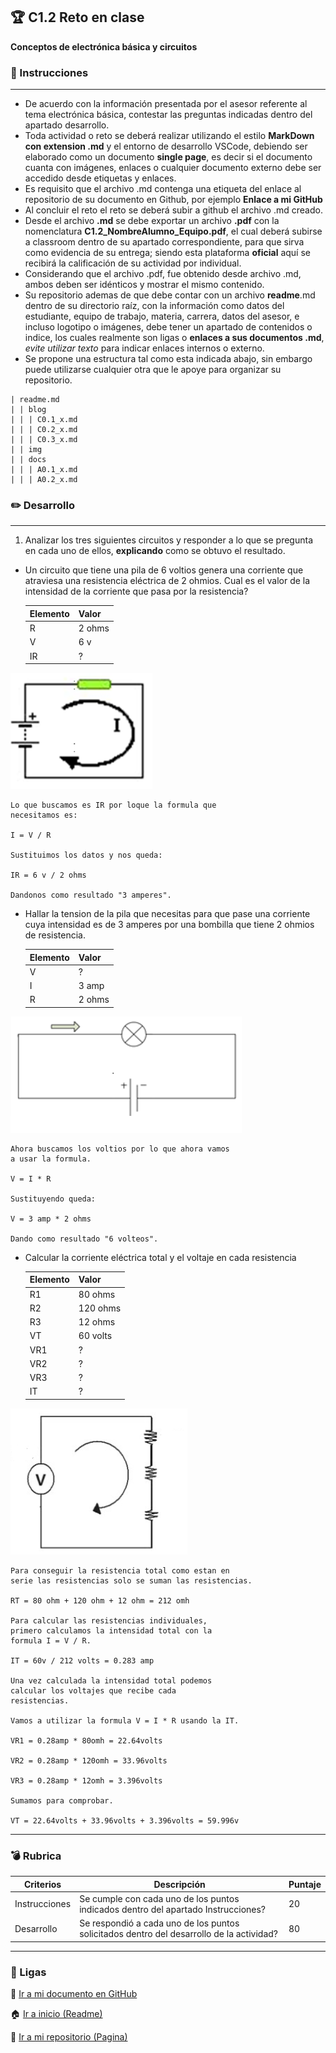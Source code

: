 ## :trophy: C1.2 Reto en clase

**Conceptos de electrónica básica y circuitos**

### :blue_book: Instrucciones
___

- De acuerdo con la información presentada por el asesor referente al tema electrónica básica, contestar las preguntas indicadas dentro del apartado desarrollo.
- Toda actividad o reto se deberá realizar utilizando el estilo **MarkDown con extension .md** y el entorno de desarrollo VSCode, debiendo ser elaborado como un documento **single page**, es decir si el documento cuanta con imágenes, enlaces o cualquier documento externo debe ser accedido desde etiquetas y enlaces.
- Es requisito que el archivo .md contenga una etiqueta del enlace al repositorio de su documento en Github, por ejemplo **Enlace a mi GitHub**
- Al concluir el reto el reto se deberá subir a github el archivo .md creado.
- Desde el archivo **.md** se debe exportar un archivo **.pdf** con la nomenclatura **C1.2_NombreAlumno_Equipo.pdf**, el cual deberá subirse a classroom dentro de su apartado correspondiente, para que sirva como evidencia de su entrega; siendo esta plataforma **oficial** aquí se recibirá la calificación de su actividad por individual.
- Considerando que el archivo .pdf, fue obtenido desde archivo .md, ambos deben ser idénticos y mostrar el mismo contenido.
- Su repositorio ademas de que debe contar con un archivo **readme**.md dentro de su directorio raíz, con la información como datos del estudiante, equipo de trabajo, materia, carrera, datos del asesor, e incluso logotipo o imágenes, debe tener un apartado de contenidos o indice, los cuales realmente son ligas o **enlaces a sus documentos .md**, _evite utilizar texto_ para indicar enlaces internos o externo.
- Se propone una estructura tal como esta indicada abajo, sin embargo puede utilizarse cualquier otra que le apoye para organizar su repositorio.

``` 
| readme.md
| | blog
| | | C0.1_x.md
| | | C0.2_x.md
| | | C0.3_x.md
| | img
| | docs
| | | A0.1_x.md
| | | A0.2_x.md
```

### :pencil2: Desarrollo
___
1. Analizar los tres siguientes circuitos y responder a lo que se pregunta en cada uno de ellos, **explicando** como se obtuvo el resultado.

+ Un circuito que tiene una pila de 6 voltios genera una corriente que atraviesa una resistencia eléctrica de 2 ohmios. Cual es el valor de la intensidad de la corriente que pasa por la resistencia?
  
   
    Elemento | Valor | 
    ---------|----------|
    R | 2 ohms | 
    V | 6 v | 
    IR | ? | 

![Cuestionario_Parte1](../img/CalculoCircuito-1.png)

    Lo que buscamos es IR por loque la formula que 
    necesitamos es:

    I = V / R

    Sustituimos los datos y nos queda:

    IR = 6 v / 2 ohms

    Dandonos como resultado "3 amperes".

+ Hallar la tension de la pila que necesitas para que pase una corriente cuya intensidad es de 3 amperes por una bombilla que tiene 2 ohmios de resistencia.

    Elemento | Valor | 
    ---------|----------|
    V | ? | 
    I | 3 amp | 
    R | 2 ohms |

![Cuestionario_Parte1](../img/CalculoCircuito-2.png)

    Ahora buscamos los voltios por lo que ahora vamos 
    a usar la formula.

    V = I * R

    Sustituyendo queda:

    V = 3 amp * 2 ohms

    Dando como resultado "6 volteos".

+ Calcular la corriente eléctrica total y el voltaje en cada resistencia 

    Elemento | Valor | 
    ---------|----------|
    R1 | 80 ohms | 
    R2 | 120 ohms | 
    R3 | 12 ohms | 
    VT | 60 volts | 
    VR1 | ? | 
    VR2 | ? | 
    VR3 | ? | 
    IT |  ? | 

![Cuestionario_Parte1](../img/CalculoCircuito-3.png)

    Para conseguir la resistencia total como estan en 
    serie las resistencias solo se suman las resistencias.

    RT = 80 ohm + 120 ohm + 12 ohm = 212 omh

    Para calcular las resistencias individuales, 
    primero calculamos la intensidad total con la 
    formula I = V / R.

    IT = 60v / 212 volts = 0.283 amp

    Una vez calculada la intensidad total podemos 
    calcular los voltajes que recibe cada 
    resistencias.

    Vamos a utilizar la formula V = I * R usando la IT.

    VR1 = 0.28amp * 80omh = 22.64volts

    VR2 = 0.28amp * 120omh = 33.96volts

    VR3 = 0.28amp * 12omh = 3.396volts

    Sumamos para comprobar.

    VT = 22.64volts + 33.96volts + 3.396volts = 59.996v



___

### :bomb: Rubrica

| Criterios     | Descripción                                                                                  | Puntaje |
| ------------- | -------------------------------------------------------------------------------------------- | ------- |
| Instrucciones | Se cumple con cada uno de los puntos indicados dentro del apartado Instrucciones?            | 20 |
| Desarrollo    | Se respondió a cada uno de los puntos solicitados dentro del desarrollo de la actividad?     | 80      |

___

### :bookmark: Ligas


:memo: [Ir a mi documento en  GitHub]([../README.md](https://github.com/CotaVilla/Sistemas-Programables/blob/master/blog/C1.2_EdyCota_Dream_Team.md))


:house: [Ir a inicio (Readme)](../README.md)


:school: [Ir a mi repositorio (Pagina)](https://github.com/CotaVilla/Sistemas-Programables)